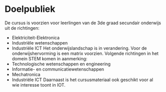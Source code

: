 # Doelpubliek

De cursus is voorzien voor leerlingen van de 3de graad secundair onderwijs uit de richtingen:
* Elektriciteit-Elektronica
* Industriële wetenschappen
* Industriële ICT
Het onderwijslandschap is in verandering. Voor de onderwijshervorming is een matrix voorzien. Volgende richtingen in het domein STEM komen in aanmerking:
* Technologische wetenschappen en engineering
* Informatie- en communicatiewetenschappen
* Mechatronica
* Industriële ICT
Daarnaast is het cursusmateriaal ook geschikt voor al wie interesse toont in IOT.

